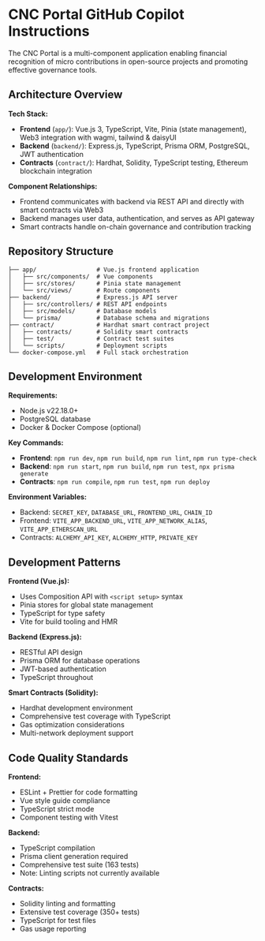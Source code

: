 # CNC Portal GitHub Copilot Instructions

The CNC Portal is a multi-component application enabling financial recognition of micro contributions in open-source projects and promoting effective governance tools.

## Architecture Overview

**Tech Stack:**
- **Frontend** (`app/`): Vue.js 3, TypeScript, Vite, Pinia (state management), Web3 integration with wagmi, tailwind & daisyUI
- **Backend** (`backend/`): Express.js, TypeScript, Prisma ORM, PostgreSQL, JWT authentication
- **Contracts** (`contract/`): Hardhat, Solidity, TypeScript testing, Ethereum blockchain integration

**Component Relationships:**
- Frontend communicates with backend via REST API and directly with smart contracts via Web3
- Backend manages user data, authentication, and serves as API gateway
- Smart contracts handle on-chain governance and contribution tracking

## Repository Structure

```
├── app/                 # Vue.js frontend application
│   ├── src/components/  # Vue components  
│   ├── src/stores/      # Pinia state management
│   └── src/views/       # Route components
├── backend/             # Express.js API server
│   ├── src/controllers/ # REST API endpoints
│   ├── src/models/      # Database models
│   └── prisma/          # Database schema and migrations
├── contract/            # Hardhat smart contract project
│   ├── contracts/       # Solidity smart contracts
│   ├── test/            # Contract test suites
│   └── scripts/         # Deployment scripts
└── docker-compose.yml   # Full stack orchestration
```

## Development Environment

**Requirements:**
- Node.js v22.18.0+
- PostgreSQL database
- Docker & Docker Compose (optional)

**Key Commands:**
- **Frontend**: `npm run dev`, `npm run build`, `npm run lint`, `npm run type-check`
- **Backend**: `npm run start`, `npm run build`, `npm run test`, `npx prisma generate`
- **Contracts**: `npm run compile`, `npm run test`, `npm run deploy`

**Environment Variables:**
- Backend: `SECRET_KEY`, `DATABASE_URL`, `FRONTEND_URL`, `CHAIN_ID`
- Frontend: `VITE_APP_BACKEND_URL`, `VITE_APP_NETWORK_ALIAS`, `VITE_APP_ETHERSCAN_URL`
- Contracts: `ALCHEMY_API_KEY`, `ALCHEMY_HTTP`, `PRIVATE_KEY`

## Development Patterns

**Frontend (Vue.js):**
- Uses Composition API with `<script setup>` syntax
- Pinia stores for global state management
- TypeScript for type safety
- Vite for build tooling and HMR

**Backend (Express.js):**
- RESTful API design
- Prisma ORM for database operations
- JWT-based authentication
- TypeScript throughout

**Smart Contracts (Solidity):**
- Hardhat development environment
- Comprehensive test coverage with TypeScript
- Gas optimization considerations
- Multi-network deployment support

## Code Quality Standards

**Frontend:**
- ESLint + Prettier for code formatting
- Vue style guide compliance
- TypeScript strict mode
- Component testing with Vitest

**Backend:**
- TypeScript compilation
- Prisma client generation required
- Comprehensive test suite (163 tests)
- Note: Linting scripts not currently available

**Contracts:**
- Solidity linting and formatting
- Extensive test coverage (350+ tests)
- TypeScript for test files
- Gas usage reporting